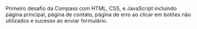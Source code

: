 Primeiro desafio da Compass com HTML, CSS, e JavaScript incluindo página principal, página de contato, página de erro ao clicar em botões não utilizados e sucesso ao enviar formulário.
